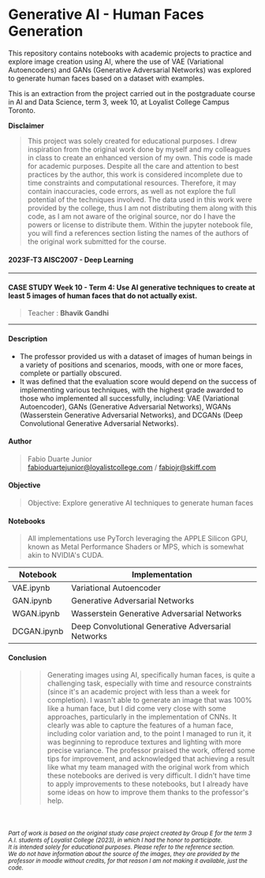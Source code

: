 # Generative AI - Human Faces Generation
This repository contains notebooks with academic projects to practice and explore image creation using AI, where the use of VAE (Variational Autoencoders) and GANs (Generative Adversarial Networks) was explored to generate human faces based on a dataset with examples.

This is an extraction from the project carried out in the postgraduate course in AI and Data Science, term 3, week 10, at Loyalist College Campus Toronto.

**Disclaimer**

> This project was solely created for educational purposes. I drew inspiration from the original work done by myself and my colleagues in class to create an enhanced version of my own.
> This code is made for academic purposes. Despite all the care and attention to best practices by the author, this work is considered incomplete due to time constraints and computational resources. Therefore, it may contain inaccuracies, code errors, as well as not explore the full potential of the techniques involved.
> The data used in this work were provided by the college, thus I am not distributing them along with this code, as I am not aware of the original source, nor do I have the powers or license to distribute them.
> Within the jupyter notebook file, you will find a references section listing the names of the authors of the original work submitted for the course.

#### 2023F-T3 AISC2007 - Deep Learning

---

#### CASE STUDY Week 10 - Term 4: Use AI generative techniques to create at least 5 images of human faces that do not actually exist.

> Teacher : **Bhavik Gandhi**
---

#### Description
- The professor provided us with a dataset of images of human beings in a variety of positions and scenarios, moods, with one or more faces, complete or partially obscured.
- It was defined that the evaluation score would depend on the success of implementing various techniques, with the highest grade awarded to those who implemented all successfully, including: VAE (Variational Autoencoder), GANs (Generative Adversarial Networks), WGANs (Wasserstein Generative Adversarial Networks), and DCGANs (Deep Convolutional Generative Adversarial Networks).


#### Author
> Fabio Duarte Junior <br> fabioduartejunior@loyalistcollege.com / fabiojr@skiff.com


#### Objective
> Objective: Explore generative AI techniques to generate human faces


#### Notebooks

> All implementations use PyTorch leveraging the APPLE Silicon GPU, known as Metal Performance Shaders or MPS, which is somewhat akin to NVIDIA's CUDA.

| Notebook    | Implementation |  
|------------ | ------------------- | 
| VAE.ipynb   | Variational Autoencoder | 
| GAN.ipynb   | Generative Adversarial Networks | 
| WGAN.ipynb  | Wasserstein Generative Adversarial Networks      |  
| DCGAN.ipynb | Deep Convolutional Generative Adversarial Networks |   

#### Conclusion
>> Generating images using AI, specifically human faces, is quite a challenging task, especially with time and resource constraints (since it's an academic project with less than a week for completion).
>> I wasn't able to generate an image that was 100% like a human face, but I did come very close with some approaches, particularly in the implementation of CNNs.
>> It clearly was able to capture the features of a human face, including color variation and, to the point I managed to run it, it was beginning to reproduce textures and lighting with more precise variance.
>> The professor praised the work, offered some tips for improvement, and acknowledged that achieving a result like what my team managed with the original work from which these notebooks are derived is very difficult.
>> I didn't have time to apply improvements to these notebooks, but I already have some ideas on how to improve them thanks to the professor's help.
 
<br>
<h6><small>Part of  work is based on the original study case project created by Group E for the term 3 A.I. students of Loyalist College  (2023), in which I had the honor to participate.<br>
It is intended solely for educational purposes.
Please refer to the reference section.<br>
We do not have information about the source of the images, they are provided by the professor in moodle without credits, for that reason I am not making it available, just the code.</small></h6>

